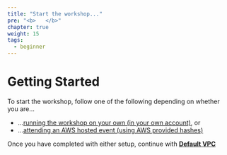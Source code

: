 ```yaml
---
title: "Start the workshop..."
pre: "<b>   </b>"
chapter: true
weight: 15
tags:
  - beginner
---
```


# Getting Started

To start the workshop, follow one of the following depending on whether you are...

- ...[running the workshop on your own (in your own account)](/15-prerequisites/self_paced.html), or
- ...[attending an AWS hosted event (using AWS provided hashes)](/15-prerequsites/aws_event.html)

Once you have completed with either setup, continue with [**Default VPC**](/20-intro.html)
